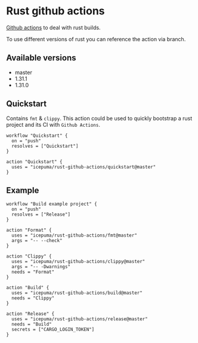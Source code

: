 # Rust github actions

[Github actions](https://developer.github.com/actions/) to deal with rust builds.

To use different versions of rust you can reference the action via branch.

## Available versions

- master
- 1.31.1
- 1.31.0

## Quickstart

Contains `fmt` & `clippy`. This action could be used to quickly bootstrap a rust project and its CI with `Github Actions`. 

```
workflow "Quickstart" {
  on = "push"
  resolves = ["Quickstart"]
}

action "Quickstart" {
  uses = "icepuma/rust-github-actions/quickstart@master"
}
```

## Example

```
workflow "Build example project" {
  on = "push"
  resolves = ["Release"]
}

action "Format" {
  uses = "icepuma/rust-github-actions/fmt@master"
  args = "-- --check"
}

action "Clippy" {
  uses = "icepuma/rust-github-actions/clippy@master"
  args = "-- -Dwarnings"
  needs = "Format"
}

action "Build" {
  uses = "icepuma/rust-github-actions/build@master"
  needs = "Clippy"
}

action "Release" {
  uses = "icepuma/rust-github-actions/release@master"
  needs = "Build"
  secrets = ["CARGO_LOGIN_TOKEN"]
}
```
